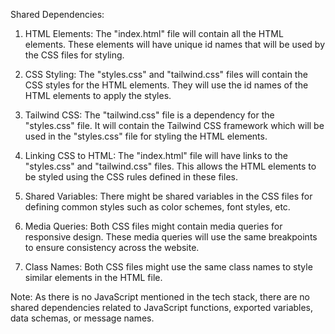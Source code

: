 Shared Dependencies:

1. HTML Elements: The "index.html" file will contain all the HTML elements. These elements will have unique id names that will be used by the CSS files for styling. 

2. CSS Styling: The "styles.css" and "tailwind.css" files will contain the CSS styles for the HTML elements. They will use the id names of the HTML elements to apply the styles.

3. Tailwind CSS: The "tailwind.css" file is a dependency for the "styles.css" file. It will contain the Tailwind CSS framework which will be used in the "styles.css" file for styling the HTML elements.

4. Linking CSS to HTML: The "index.html" file will have links to the "styles.css" and "tailwind.css" files. This allows the HTML elements to be styled using the CSS rules defined in these files.

5. Shared Variables: There might be shared variables in the CSS files for defining common styles such as color schemes, font styles, etc.

6. Media Queries: Both CSS files might contain media queries for responsive design. These media queries will use the same breakpoints to ensure consistency across the website.

7. Class Names: Both CSS files might use the same class names to style similar elements in the HTML file.

Note: As there is no JavaScript mentioned in the tech stack, there are no shared dependencies related to JavaScript functions, exported variables, data schemas, or message names.